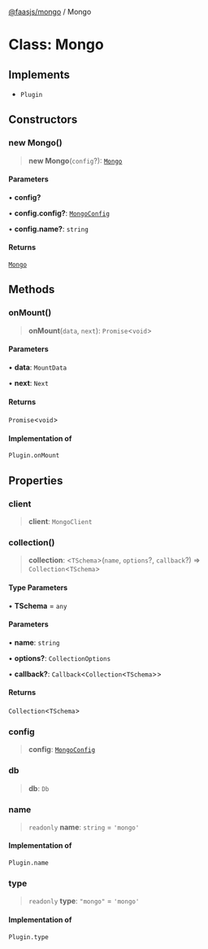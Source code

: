 [@faasjs/mongo](../README.md) / Mongo

# Class: Mongo

## Implements

- `Plugin`

## Constructors

### new Mongo()

> **new Mongo**(`config`?): [`Mongo`](Mongo.md)

#### Parameters

• **config?**

• **config.config?**: [`MongoConfig`](../interfaces/MongoConfig.md)

• **config.name?**: `string`

#### Returns

[`Mongo`](Mongo.md)

## Methods

### onMount()

> **onMount**(`data`, `next`): `Promise`\<`void`\>

#### Parameters

• **data**: `MountData`

• **next**: `Next`

#### Returns

`Promise`\<`void`\>

#### Implementation of

`Plugin.onMount`

## Properties

### client

> **client**: `MongoClient`

### collection()

> **collection**: \<`TSchema`\>(`name`, `options`?, `callback`?) => `Collection`\<`TSchema`\>

#### Type Parameters

• **TSchema** = `any`

#### Parameters

• **name**: `string`

• **options?**: `CollectionOptions`

• **callback?**: `Callback`\<`Collection`\<`TSchema`\>\>

#### Returns

`Collection`\<`TSchema`\>

### config

> **config**: [`MongoConfig`](../interfaces/MongoConfig.md)

### db

> **db**: `Db`

### name

> `readonly` **name**: `string` = `'mongo'`

#### Implementation of

`Plugin.name`

### type

> `readonly` **type**: `"mongo"` = `'mongo'`

#### Implementation of

`Plugin.type`
